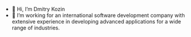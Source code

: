 - 👋 Hi, I’m Dmitry Kozin
- 👀 I’m working for an international software development company with extensive experience in developing advanced applications for a wide range of industries.

<!---
deevvking/deevvking is a ✨ special ✨ repository because its `README.md` (this file) appears on your GitHub profile.
You can click the Preview link to take a look at your changes.
--->
